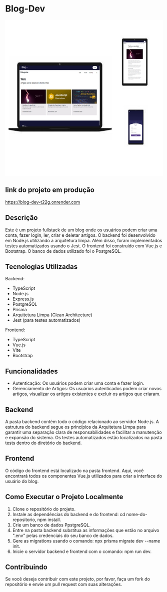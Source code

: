 # Blog-Dev

<img src="/imgs/blog-dev-picture.png" alt="blog-dev" style="width: 600px; height: 500px;">

## link do projeto em produção

https://blog-dev-t22g.onrender.com

## Descrição

Este é um projeto fullstack de um blog onde os usuários podem criar uma conta, fazer login, ler, criar e deletar artigos. O backend foi desenvolvido em Node.js utilizando a arquitetura limpa. Além disso, foram implementados testes automatizados usando o Jest. O frontend foi construído com Vue.js e Bootstrap. O banco de dados utilizado foi o PostgreSQL.

## Tecnologias Utilizadas

Backend:
- TypeScript
- Node.js
- Express.js
- PostgreSQL
- Prisma
- Arquitetura Limpa (Clean Architecture)
- Jest (para testes automatizados)

Frontend:
- TypeScript
- Vue.js
- Vite
- Bootstrap

## Funcionalidades

- Autenticação: Os usuários podem criar uma conta e fazer login.
- Gerenciamento de Artigos: Os usuários autenticados podem criar novos artigos, visualizar os artigos existentes e excluir os artigos que criaram.

## Backend

A pasta backend contém todo o código relacionado ao servidor Node.js. A estrutura do backend segue os princípios da Arquitetura Limpa para garantir uma separação clara de responsabilidades e facilitar a manutenção e expansão do sistema. Os testes automatizados estão localizados na pasta tests dentro do diretório do backend.

## Frontend

O código do frontend está localizado na pasta frontend. Aqui, você encontrará todos os componentes Vue.js utilizados para criar a interface do usuário do blog.

## Como Executar o Projeto Localmente

1. Clone o repositório do projeto.
2. Instale as dependências do backend e do frontend: cd nome-do-repositorio, npm install.
3. Crie um banco de dados PpstgreSQL.
4. Entre na pasta backend substitua as informações que estão no arquivo ".env" pelas credenciais do seu banco de dados. 
5. Gere as migrations usando o comando: npx prisma migrate dev --name init.
7. Inicie o servidor backend e frontend com o comando: npm run dev.

## Contribuindo

Se você deseja contribuir com este projeto, por favor, faça um fork do repositório e envie um pull request com suas alterações.
